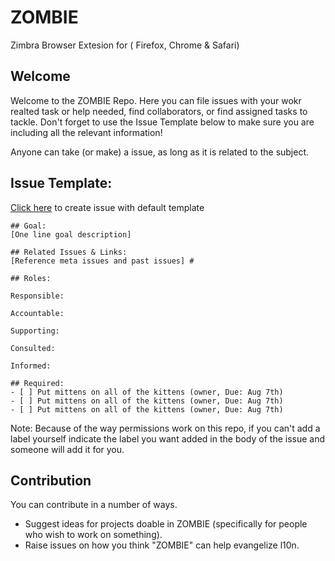# ZOMBIE
Zimbra Browser Extesion for ( Firefox, Chrome &amp; Safari) 

## Welcome

Welcome to the ZOMBIE Repo. Here you can file issues with your wokr realted task or help needed, find collaborators, or find assigned tasks to tackle. Don't forget to use the Issue Template below to make sure you are including all the relevant information!

Anyone can take (or make) a issue, as long as it is related to the subject.


 ## Issue Template:

[Click here](https://github.com/rowdymehul/ZimbraEX/issues/new?template=help.md) to create issue with default template

```
## Goal: 
[One line goal description] 

## Related Issues & Links: 
[Reference meta issues and past issues] #

## Roles:

Responsible:

Accountable:

Supporting:

Consulted:

Informed: 

## Required: 
- [ ] Put mittens on all of the kittens (owner, Due: Aug 7th) 
- [ ] Put mittens on all of the kittens (owner, Due: Aug 7th) 
- [ ] Put mittens on all of the kittens (owner, Due: Aug 7th)
```
Note: Because of the way permissions work on this repo, if you can't add a label yourself indicate the label you want added in the body of the issue and someone will add it for you.
 
 ## Contribution

You can contribute in a number of ways.

 * Suggest ideas for projects doable in ZOMBIE (specifically for people who wish to work on something).
 * Raise issues on how you think "ZOMBIE" can help evangelize l10n.
